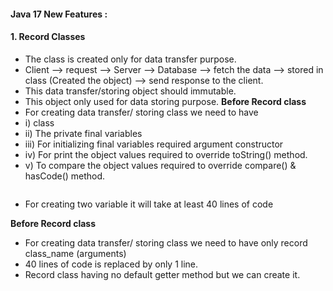 #### Java 17 New Features :
#### 1. Record Classes 
- The class is created only for data transfer purpose.
- Client --> request --> Server --> Database --> fetch the data --> stored in class (Created the object) --> send response to the client.
- This data transfer/storing object should immutable.
- This object only used for data storing purpose.
**Before Record class**
- For creating data transfer/ storing class we need to have 
- i) class
- ii) The private final variables 
- iii) For initializing final variables required argument constructor 
- iv) For print the object values required to override toString() method.
- v) To compare the object values required to override compare() & hasCode() method.

```

```

- For creating two variable it will take at least 40 lines of code

**Before Record class**
- For creating data transfer/ storing class we need to have only record class_name (arguments)
- 40 lines of code is replaced by only 1 line. 
- Record class having no default getter method but we can create it.